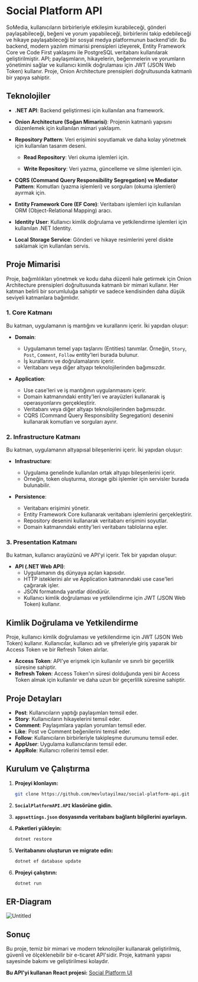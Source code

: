 # Social Platform API

SoMedia, kullanıcıların birbirleriyle etkileşim kurabileceği, gönderi paylaşabileceği, beğeni ve yorum yapabileceği, birbirlerini takip edebileceği ve hikaye paylaşabileceği bir sosyal medya platformunun backend'idir. Bu backend, modern yazılım mimarisi prensipleri izleyerek, Entity Framework Core ve Code First yaklaşımı ile PostgreSQL veritabanı kullanılarak geliştirilmiştir. API; paylaşımların, hikayelerin, beğenmelerin ve yorumların yönetimini sağlar ve kullanıcı kimlik doğrulaması için JWT (JSON Web Token) kullanır. Proje, Onion Architecture prensipleri doğrultusunda katmanlı bir yapıya sahiptir.

## Teknolojiler

- **.NET API**: Backend geliştirmesi için kullanılan ana framework.

- **Onion Architecture (Soğan Mimarisi)**: Projenin katmanlı yapısını düzenlemek için kullanılan mimari yaklaşım.

- **Repository Pattern**: Veri erişimini soyutlamak ve daha kolay yönetmek için kullanılan tasarım deseni.

  - **Read Repository**: Veri okuma işlemleri için.

  - **Write Repository**: Veri yazma, güncelleme ve silme işlemleri için.

- **CQRS (Command Query Responsibility Segregation) ve Mediator Pattern**: Komutları (yazma işlemleri) ve sorguları (okuma işlemleri) ayırmak için.

- **Entity Framework Core (EF Core)**: Veritabanı işlemleri için kullanılan ORM (Object-Relational Mapping) aracı.

- **Identity User**: Kullanıcı kimlik doğrulama ve yetkilendirme işlemleri için kullanılan .NET Identity.

- **Local Storage Service**: Gönderi ve hikaye resimlerini yerel diskte saklamak için kullanılan servis.

## Proje Mimarisi

Proje, bağımlılıkları yönetmek ve kodu daha düzenli hale getirmek için Onion Architecture prensipleri doğrultusunda katmanlı bir mimari kullanır. Her katman belirli bir sorumluluğa sahiptir ve sadece kendisinden daha düşük seviyeli katmanlara bağımlıdır.

### 1. Core Katmanı

Bu katman, uygulamanın iş mantığını ve kurallarını içerir. İki yapıdan oluşur:

- **Domain**:
  - Uygulamanın temel yapı taşlarını (Entities) tanımlar. Örneğin, `Story`, `Post`, `Comment`, `Follow` entity'leri burada bulunur.
  - İş kurallarını ve doğrulamalarını içerir.
  - Veritabanı veya diğer altyapı teknolojilerinden bağımsızdır.

- **Application**:
  - Use case'leri ve iş mantığının uygulanmasını içerir.
  - Domain katmanındaki entity'leri ve arayüzleri kullanarak iş operasyonlarını gerçekleştirir.
  - Veritabanı veya diğer altyapı teknolojilerinden bağımsızdır.
  - CQRS (Command Query Responsibility Segregation) desenini kullanarak komutları ve sorguları ayırır.

### 2. Infrastructure Katmanı

Bu katman, uygulamanın altyapısal bileşenlerini içerir. İki yapıdan oluşur:

- **Infrastructure**:
  - Uygulama genelinde kullanılan ortak altyapı bileşenlerini içerir.
  - Örneğin, token oluşturma, storage gibi işlemler için servisler burada bulunabilir.

- **Persistence**:
  - Veritabanı erişimini yönetir.
  - Entity Framework Core kullanarak veritabanı işlemlerini gerçekleştirir.
  - Repository desenini kullanarak veritabanı erişimini soyutlar.
  - Domain katmanındaki entity'leri veritabanı tablolarına eşler.

### 3. Presentation Katmanı

Bu katman, kullanıcı arayüzünü ve API'yi içerir. Tek bir yapıdan oluşur:

- **API (.NET Web API)**:
  - Uygulamanın dış dünyaya açılan kapısıdır.
  - HTTP isteklerini alır ve Application katmanındaki use case'leri çağırarak işler.
  - JSON formatında yanıtlar döndürür.
  - Kullanıcı kimlik doğrulaması ve yetkilendirme için JWT (JSON Web Token) kullanır.

## Kimlik Doğrulama ve Yetkilendirme

Proje, kullanıcı kimlik doğrulaması ve yetkilendirme için JWT (JSON Web Token) kullanır. Kullanıcılar, kullanıcı adı ve şifreleriyle giriş yaparak bir Access Token ve bir Refresh Token alırlar.

- **Access Token**: API'ye erişmek için kullanılır ve sınırlı bir geçerlilik süresine sahiptir.
- **Refresh Token**: Access Token'ın süresi dolduğunda yeni bir Access Token almak için kullanılır ve daha uzun bir geçerlilik süresine sahiptir.

## Proje Detayları

- **Post**: Kullanıcıların yaptığı paylaşımları temsil eder.
- **Story**:  Kullanıcıların hikayelerini temsil eder.
- **Comment**:  Paylaşımlara yapılan yorumları temsil eder.
- **Like**: Post ve Comment beğenilerini temsil eder.
- **Follow**: Kullanıcıların birbirleriyle takipleşme durumunu temsil eder.
- **AppUser**: Uygulama kullanıcılarını temsil eder.
- **AppRole**: Kullanıcı rollerini temsil eder.

## Kurulum ve Çalıştırma

1. **Projeyi klonlayın:**
   ```bash
   git clone https://github.com/mevlutayilmaz/social-platform-api.git
   ```

2. **`SocialPlatformAPI.API` klasörüne gidin.**

3. **`appsettings.json` dosyasında veritabanı bağlantı bilgilerini ayarlayın.**

4. **Paketleri yükleyin:**
   ```bash
   dotnet restore
   ```

5. **Veritabanını oluşturun ve migrate edin:**
   ```bash
   dotnet ef database update
   ```

6. **Projeyi çalıştırın:**
   ```bash
   dotnet run
   ```
## ER-Diagram

![Untitled](https://github.com/user-attachments/assets/8bf89a47-acc6-4b17-856b-2635203c7319)


## Sonuç

Bu proje, temiz bir mimari ve modern teknolojiler kullanarak geliştirilmiş, güvenli ve ölçeklenebilir bir e-ticaret API'sidir. Proje, katmanlı yapısı sayesinde bakımı ve geliştirilmesi kolaydır.

**Bu API'yi kullanan React projesi:** [Social Platform UI](https://github.com/mevlutayilmaz/social-platform-ui)
